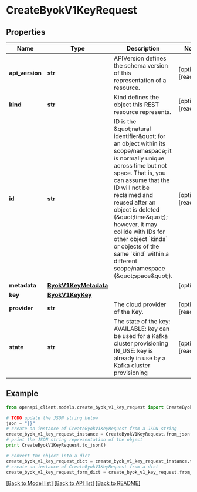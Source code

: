 # CreateByokV1KeyRequest


## Properties
Name | Type | Description | Notes
------------ | ------------- | ------------- | -------------
**api_version** | **str** | APIVersion defines the schema version of this representation of a resource. | [optional] [readonly] 
**kind** | **str** | Kind defines the object this REST resource represents. | [optional] [readonly] 
**id** | **str** | ID is the \&quot;natural identifier\&quot; for an object within its scope/namespace; it is normally unique across time but not space. That is, you can assume that the ID will not be reclaimed and reused after an object is deleted (\&quot;time\&quot;); however, it may collide with IDs for other object &#x60;kinds&#x60; or objects of the same &#x60;kind&#x60; within a different scope/namespace (\&quot;space\&quot;). | [optional] [readonly] 
**metadata** | [**ByokV1KeyMetadata**](ByokV1KeyMetadata.md) |  | [optional] 
**key** | [**ByokV1KeyKey**](ByokV1KeyKey.md) |  | 
**provider** | **str** | The cloud provider of the Key. | [optional] [readonly] 
**state** | **str** | The state of the key:   AVAILABLE: key can be used for a Kafka cluster provisioning   IN_USE: key is already in use by a Kafka cluster provisioning  | [optional] [readonly] 

## Example

```python
from openapi_client.models.create_byok_v1_key_request import CreateByokV1KeyRequest

# TODO update the JSON string below
json = "{}"
# create an instance of CreateByokV1KeyRequest from a JSON string
create_byok_v1_key_request_instance = CreateByokV1KeyRequest.from_json(json)
# print the JSON string representation of the object
print CreateByokV1KeyRequest.to_json()

# convert the object into a dict
create_byok_v1_key_request_dict = create_byok_v1_key_request_instance.to_dict()
# create an instance of CreateByokV1KeyRequest from a dict
create_byok_v1_key_request_form_dict = create_byok_v1_key_request.from_dict(create_byok_v1_key_request_dict)
```
[[Back to Model list]](../ccloud/README.md#documentation-for-models) [[Back to API list]](../ccloud/README.md#documentation-for-api-endpoints) [[Back to README]](../ccloud/README.md)


